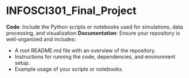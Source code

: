 # INFOSCI301_Final_Project

**Code**: Include the Python scripts or notebooks used for simulations, data processing,
and visualization
**Documentation**: Ensure your repository is well-organized and includes:
* A root README.md file with an overview of the repository.
* Instructions for running the code, dependencies, and environment setup.
* Example usage of your scripts or notebooks.